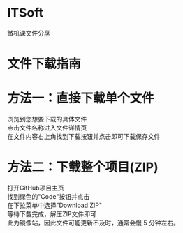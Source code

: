 # ITSoft
微机课文件分享

# 文件下载指南
# 方法一：直接下载单个文件
浏览到您想要下载的具体文件  
点击文件名称进入文件详情页  
在文件内容右上角找到下载按钮并点击即可下载保存文件
# 方法二：下载整个项目(ZIP)
打开GitHub项目主页  
找到绿色的"Code"按钮并点击  
在下拉菜单中选择"Download ZIP"  
等待下载完成，解压ZIP文件即可  
此为镜像站，因此文件可能更新不及时，通常会慢 5 分钟左右。
